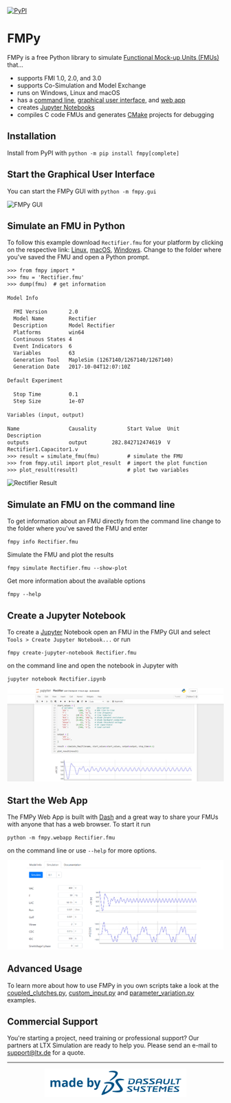 [![PyPI](https://img.shields.io/pypi/dm/FMPy.svg?label=PyPI%20downloads)](https://pypi.org/project/FMPy/)

# FMPy

FMPy is a free Python library to simulate [Functional Mock-up Units (FMUs)](http://fmi-standard.org/) that...

- supports FMI 1.0, 2.0, and 3.0
- supports Co-Simulation and Model Exchange
- runs on Windows, Linux and macOS
- has a [command line](#simulate-an-fmu-on-the-command-line), [graphical user interface](#start-the-graphical-user-interface), and [web app](#start-the-web-app)
- creates [Jupyter Notebooks](#create-a-jupyter-notebook)
- compiles C code FMUs and generates [CMake](https://cmake.org/) projects for debugging

## Installation

Install from PyPI with `python -m pip install fmpy[complete]`

## Start the Graphical User Interface

You can start the FMPy GUI with `python -m fmpy.gui`

![FMPy GUI](docs/Rectifier_GUI.png)

## Simulate an FMU in Python

To follow this example download `Rectifier.fmu` for your platform by clicking on the respective link:
[Linux](https://github.com/modelica/fmi-cross-check/raw/master/fmus/2.0/cs/linux64/MapleSim/2018/Rectifier/Rectifier.fmu),
[macOS](https://github.com/modelica/fmi-cross-check/raw/master/fmus/2.0/cs/darwin64/MapleSim/2018/Rectifier/Rectifier.fmu),
[Windows](https://github.com/modelica/fmi-cross-check/raw/master/fmus/2.0/cs/win64/MapleSim/2018/Rectifier/Rectifier.fmu).
Change to the folder where you've saved the FMU and open a Python prompt.

```
>>> from fmpy import *
>>> fmu = 'Rectifier.fmu'
>>> dump(fmu)  # get information

Model Info

  FMI Version       2.0
  Model Name        Rectifier
  Description       Model Rectifier
  Platforms         win64
  Continuous States 4
  Event Indicators  6
  Variables         63
  Generation Tool   MapleSim (1267140/1267140/1267140)
  Generation Date   2017-10-04T12:07:10Z

Default Experiment

  Stop Time         0.1
  Step Size         1e-07

Variables (input, output)

Name                Causality          Start Value  Unit     Description
outputs             output        282.842712474619  V        Rectifier1.Capacitor1.v
>>> result = simulate_fmu(fmu)         # simulate the FMU
>>> from fmpy.util import plot_result  # import the plot function
>>> plot_result(result)                # plot two variables
```

![Rectifier Result](docs/Rectifier_result.png)

## Simulate an FMU on the command line

To get information about an FMU directly from the command line change to the folder where you've saved the
FMU and enter

```
fmpy info Rectifier.fmu
```

Simulate the FMU and plot the results

```
fmpy simulate Rectifier.fmu --show-plot
```

Get more information about the available options

```
fmpy --help
```

## Create a Jupyter Notebook

To create a [Jupyter](https://jupyter.org/) Notebook open an FMU in the FMPy GUI and select `Tools > Create Jupyter Notebook...` or run

```
fmpy create-jupyter-notebook Rectifier.fmu
```

on the command line and open the notebook in Jupyter with

```
jupyter notebook Rectifier.ipynb
```

![Web App](docs/Rectifier_Notebook.png)

## Start the Web App

The FMPy Web App is built with [Dash](https://plotly.com/dash/) and a great way to share your FMUs with anyone that has a web browser.
To start it run

```
python -m fmpy.webapp Rectifier.fmu
```

on the command line or use `--help` for more options.

![Web App](docs/Rectifier_WebApp.png)

## Advanced Usage

To learn more about how to use FMPy in you own scripts take a look at the
[coupled_clutches.py](fmpy/examples/coupled_clutches.py),
[custom_input.py](fmpy/examples/custom_input.py) and
[parameter_variation.py](fmpy/examples/parameter_variation.py) examples.

## Commercial Support

You're starting a project, need training or professional support?
Our partners at LTX Simulation are ready to help you.
Please send an e-mail to support@ltx.de for a quote.

------------------------------------

<p align="center">
    <a href="https://3ds.com/"><img src="docs/made-by-3ds.svg"/></a>
</p>
